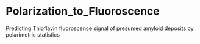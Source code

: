 # Polarization_to_Fluoroscence
Predicting Thioflavin fluoroscence signal of presumed amyloid deposits by polarimetric statistics
